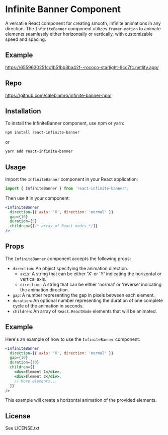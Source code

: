 # Infinite Banner Component

A versatile React component for creating smooth, infinite animations in any direction. The `InfiniteBanner` component utilizes `framer-motion` to animate elements seamlessly either horizontally or vertically, with customizable speed and spacing.

## Example

https://6559630251cc1b51bb3ba42f--rococo-starlight-9cc7fc.netlify.app/

## Repo

https://github.com/caleblamro/infinite-banner-npm

## Installation

To install the InfiniteBanner component, use npm or yarn:

```bash
npm install react-infinite-banner
```

or

```bash
yarn add react-infinite-banner
```

## Usage

Import the `InfiniteBanner` component in your React application:

```javascript
import { InfiniteBanner } from 'react-infinite-banner';
```

Then use it in your component:

```jsx
<InfiniteBanner
  direction={{ axis: 'X', direction: 'normal' }}
  gap={10}
  duration={5}
  children={[/* array of React nodes */]}
/>
```

## Props

The `InfiniteBanner` component accepts the following props:

- `direction`: An object specifying the animation direction.
  - `axis`: A string that can be either 'X' or 'Y' indicating the horizontal or vertical axis.
  - `direction`: A string that can be either 'normal' or 'reverse' indicating the animation direction.
- `gap`: A number representing the gap in pixels between each element.
- `duration`: An optional number representing the duration of one complete cycle of the animation in seconds.
- `children`: An array of `React.ReactNode` elements that will be animated.

## Example

Here's an example of how to use the `InfiniteBanner` component:

```jsx
<InfiniteBanner
  direction={{ axis: 'X', direction: 'normal' }}
  gap={10}
  duration={10}
  children={[
    <div>Element 1</div>,
    <div>Element 2</div>,
    // More elements...
  ]}
/>
```

This example will create a horizontal animation of the provided elements.

## License

See LICENSE.txt